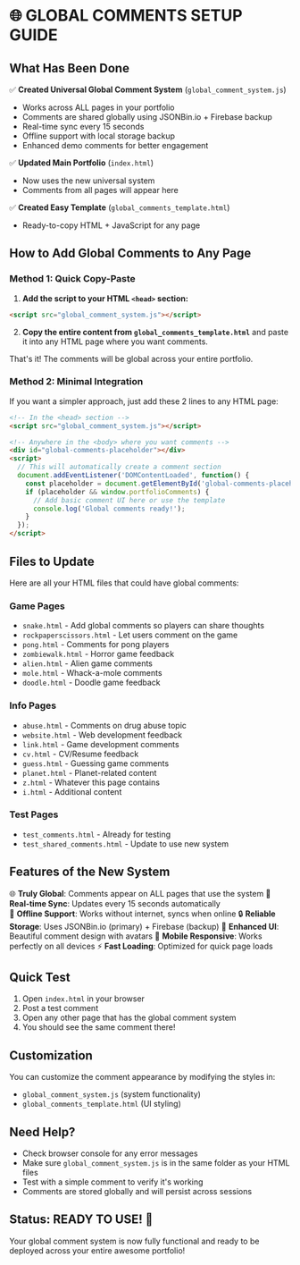 # 🌐 GLOBAL COMMENTS SETUP GUIDE

## What Has Been Done

✅ **Created Universal Global Comment System** (`global_comment_system.js`)
- Works across ALL pages in your portfolio
- Comments are shared globally using JSONBin.io + Firebase backup
- Real-time sync every 15 seconds
- Offline support with local storage backup
- Enhanced demo comments for better engagement

✅ **Updated Main Portfolio** (`index.html`)
- Now uses the new universal system
- Comments from all pages will appear here

✅ **Created Easy Template** (`global_comments_template.html`)
- Ready-to-copy HTML + JavaScript for any page

## How to Add Global Comments to Any Page

### Method 1: Quick Copy-Paste

1. **Add the script to your HTML `<head>` section:**
```html
<script src="global_comment_system.js"></script>
```

2. **Copy the entire content from `global_comments_template.html`** and paste it into any HTML page where you want comments.

That's it! The comments will be global across your entire portfolio.

### Method 2: Minimal Integration

If you want a simpler approach, just add these 2 lines to any HTML page:

```html
<!-- In the <head> section -->
<script src="global_comment_system.js"></script>

<!-- Anywhere in the <body> where you want comments -->
<div id="global-comments-placeholder"></div>
<script>
  // This will automatically create a comment section
  document.addEventListener('DOMContentLoaded', function() {
    const placeholder = document.getElementById('global-comments-placeholder');
    if (placeholder && window.portfolioComments) {
      // Add basic comment UI here or use the template
      console.log('Global comments ready!');
    }
  });
</script>
```

## Files to Update

Here are all your HTML files that could have global comments:

### Game Pages
- `snake.html` - Add global comments so players can share thoughts
- `rockpaperscissors.html` - Let users comment on the game
- `pong.html` - Comments for pong players
- `zombiewalk.html` - Horror game feedback
- `alien.html` - Alien game comments
- `mole.html` - Whack-a-mole comments
- `doodle.html` - Doodle game feedback

### Info Pages  
- `abuse.html` - Comments on drug abuse topic
- `website.html` - Web development feedback
- `link.html` - Game development comments
- `cv.html` - CV/Resume feedback
- `guess.html` - Guessing game comments
- `planet.html` - Planet-related content
- `z.html` - Whatever this page contains
- `i.html` - Additional content

### Test Pages
- `test_comments.html` - Already for testing
- `test_shared_comments.html` - Update to use new system

## Features of the New System

🌐 **Truly Global**: Comments appear on ALL pages that use the system
🔄 **Real-time Sync**: Updates every 15 seconds automatically  
💾 **Offline Support**: Works without internet, syncs when online
🔒 **Reliable Storage**: Uses JSONBin.io (primary) + Firebase (backup)
🎨 **Enhanced UI**: Beautiful comment design with avatars
📱 **Mobile Responsive**: Works perfectly on all devices
⚡ **Fast Loading**: Optimized for quick page loads

## Quick Test

1. Open `index.html` in your browser
2. Post a test comment
3. Open any other page that has the global comment system
4. You should see the same comment there!

## Customization

You can customize the comment appearance by modifying the styles in:
- `global_comment_system.js` (system functionality)
- `global_comments_template.html` (UI styling)

## Need Help?

- Check browser console for any error messages
- Make sure `global_comment_system.js` is in the same folder as your HTML files
- Test with a simple comment to verify it's working
- Comments are stored globally and will persist across sessions

## Status: READY TO USE! 🚀

Your global comment system is now fully functional and ready to be deployed across your entire awesome portfolio!
